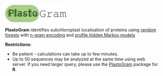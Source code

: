 <img src="PlastoGram_logo.png" alt="logo" style="width: 200px;"/>

**PlastoGram** identifies subchloroplast localisation of proteins using [random forests](https://www.stat.berkeley.edu/~breiman/RandomForests/cc_home.htm) with [n-gram encoding](http://github.com/michbur/biogram) and [profile hidden Markov models](http://hmmer.org/)  

**Restrictions**:
* Be patient - calculations can take up to few minutes.  
* Up to 50 sequences may be analyzed at the same time using web server. If you need larger query, please use the [PlastoGram](https://github.com/ksidorczuk/PlastoGram) package for **R**.


